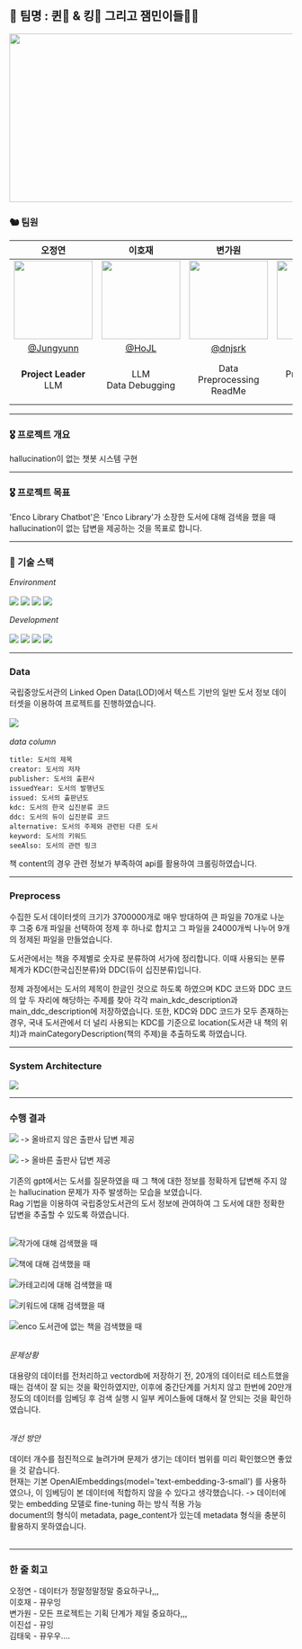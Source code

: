 ## 👑 팀명 : 퀸🫅 & 킹🤴 그리고 잼민이들🤦‍♂️<br>
<p align="center"><img src="./img/sk.png" width="900" height="300"/></p>

 
### 🐿️ 팀원

|오정연|이호재|변가원|이진섭|김태욱|
|:---:|:---:|:---:|:---:|:---:|
|<img src="https://github.com/user-attachments/assets/d920daaf-3baa-441d-ab1c-babb240b307b" width="140" height="140">|<img src="https://github.com/user-attachments/assets/23848016-2562-40b7-82ad-69c0edc6c8cb" width="140" height="140"> |<img src="https://github.com/user-attachments/assets/a2497f47-8214-43c4-81f3-ed3ee637bbf5" width="140" height="140"> | <img src="https://github.com/user-attachments/assets/90d30dde-dfe5-4929-938f-2941dec79d65" width="140" height="140"> | <img src="https://github.com/user-attachments/assets/60a82e31-52ef-4de3-8d52-a50037491b56" width="140" height="140"> |
|[@Jungyunn](https://github.com/Jungyunn)|[@HoJL](https://github.com/HoJL)|[@dnjsrk](https://github.com/dnjsrk)|[@jururuj](https://github.com/jururuj)|[@Taeuk-Dog](https://github.com/Taeuk-Dog)|
|**Project Leader**<br/>LLM|LLM<br>Data Debugging|Data Preprocessing<br>ReadMe|Data Preprocessing<br>Streamlit<br>ReadMe|Streamlit<br> 화면구현<br>ReadMe 작성|


</div>

<hr>

### 🎖️ 프로젝트 개요
hallucination이 없는 챗봇 시스템 구현 

<hr>

### 🎖️ 프로젝트 목표


'Enco Library Chatbot'은 'Enco Library'가 소장한 도서에 대해 검색을 했을 때 hallucination이 없는 답변을 제공하는 것을 목표로 합니다.


<hr>

### 🔨 기술 스택
<div>

_Environment_
<br><br>
<img src="https://img.shields.io/badge/Python-3776AB?style=for-the-badge&logo=Python&logoColor=white">
<img src="https://img.shields.io/badge/Visual Studio Code-007ACC?style=for-the-badge&logo=Visual Studio Code&logoColor=white"/>
<img src="https://img.shields.io/badge/git-F05032?style=for-the-badge&logo=git&logoColor=white"/>
<img src="https://img.shields.io/badge/github-181717?style=for-the-badge&logo=github&logoColor=white"/>

_Development_
<br><br>
<img src="https://img.shields.io/badge/Streamlit-FF4B4B?style=for-the-badge&logo=Streamlit&logoColor=white">
<img src="https://img.shields.io/badge/langchain-1C3C3C?style=for-the-badge&logo=langchain&logoColor=white">
<img src="https://img.shields.io/badge/scikitlearn-F7931E?style=for-the-badge&logo=scikitlearn&logoColor=white">
<img src="https://img.shields.io/badge/json-000000?style=for-the-badge&logo=json&logoColor=white">




<hr> 

### Data

국립중앙도서관의 Linked Open Data(LOD)에서 텍스트 기반의 일반 도서 정보 데이터셋을 이용하여 프로젝트를 진행하였습니다.
<br>
<br>
<a href='https://lod.nl.go.kr/home/dataset/datadownload.do'><img src='./img/lod.png'></a>
<br>
<br>
_data column_ 

```
title: 도서의 제목
creator: 도서의 저자
publisher: 도서의 출판사
issuedYear: 도서의 발행년도
issued: 도서의 출판년도
kdc: 도서의 한국 십진분류 코드
ddc: 도서의 듀이 십진분류 코드
alternative: 도서의 주제와 관련된 다른 도서
keyword: 도서의 키워드
seeAlso: 도서의 관련 링크
```

책 content의 경우 관련 정보가 부족하여 api를 활용하여 크롤링하였습니다.<br>
<hr>


### Preprocess

수집한 도서 데이터셋의 크기가 3700000개로 매우 방대하여 큰 파일을 70개로 나눈 후 그중 6개 파일을 선택하여 정제 후 하나로 합치고 그 파일을 24000개씩 나누어 9개의 정제된 파일을 만들었습니다.<br>

도서관에서는 책을 주제별로 숫자로 분류하여 서가에 정리합니다. 이때 사용되는 분류 체계가 KDC(한국십진분류)와 DDC(듀이 십진분류)입니다. <br>

정제 과정에서는 도서의 제목이 한글인 것으로 하도록 하였으며 KDC 코드와 DDC 코드의 앞 두 자리에 해당하는 주제를 찾아 각각 main_kdc_description과 main_ddc_description에 저장하였습니다. 또한, KDC와 DDC 코드가 모두 존재하는 경우, 국내 도서관에서 더 널리 사용되는 KDC를 기준으로 location(도서관 내 책의 위치)과 mainCategoryDescription(책의 주제)을 추출하도록 하였습니다.


<hr>

### System Architecture

<img src='./img/아키텍쳐.png'> <br>

<hr>

### 수행 결과
<img src='./img/hallucination.png'> -> 올바르지 않은 출판사 답변 제공<br><br>
<img src='./img/none_hallu.png'> -> 올바른 출판사 답변 제공<br><br>
기존의 gpt에서는 도서를 질문하였을 때 그 책에 대한 정보를 정확하게 답변해 주지 않는 hallucination 문제가 자주 발생하는 모습을 보였습니다. <br> Rag 기법을 이용하여 국립중앙도서관의 도서 정보에 관여하여 그 도서에 대한 정확한 답변을 추출할 수 있도록 하였습니다.<br><br>

<img src='./img/creator.png'>작가에 대해 검색했을 때<br><br>
<img src='./img/book.png'>책에 대해 검색했을 때<br><br>
<img src='./img/category.png'>카테고리에 대해 검색했을 때<br><br>
<img src='./img/keword.png'>키워드에 대해 검색했을 때<br><br>
<img src='./img/none.png'>enco 도서관에 없는 책을 검색했을 때<br><br>

_문제상황_ <br><br>
대용량의 데이터를 전처리하고 vectordb에 저장하기 전, 20개의 데이터로 테스트했을 때는 검색이 잘 되는 것을 확인하였지만, 이후에 중간단계를 거치지 않고 한번에 20만개 정도의 데이터를 임베딩 후 검색 실행 시 일부 케이스들에 대해서 잘 안되는 것을 확인하였습니다.<br><br>

_개선 방안_<br><br>
데이터 개수를 점진적으로 늘려가며 문제가 생기는 데이터 범위를 미리 확인했으면 좋았을 것 같습니다.<br>
현재는 기본 OpenAIEmbeddings(model='text-embedding-3-small') 를 사용하였으나, 이 임베딩이 본 데이터에 적합하지 않을 수 있다고 생각했습니다.
-> 데이터에 맞는 embedding 모델로 fine-tuning 하는 방식 적용 가능<br>
document의 형식이 metadata, page_content가 있는데 metadata 형식을 충분히 활용하지 못하였습니다.<br><br>

<hr>

### 한 줄 회고

오정연 - 데이터가 정말정말정말 중요하구나,,,
<br>
이호재 - 뀨우잉
<br>
변가원 - 모든 프로젝트는 기획 단계가 제일 중요하다,,,
<br>
이진섭 - 뀨잉
<br>
김태욱 - 뀨우우....